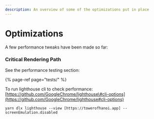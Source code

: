 ```yaml
---
description: An overview of some of the optimizations put in place
---
```


# Optimizations

A few performance tweaks have been made so far:

### Critical Rendering Path 









See the performance testing section: 

{% page-ref page="tests/" %}





To run lighthouse cli to check performance: [https://github.com/GoogleChrome/lighthouse\#cli-options](https://github.com/GoogleChrome/lighthouse#cli-options)

`yarn dlx lighthouse --view [https://towerofhanoi.app] --screenEmulation.disabled`

